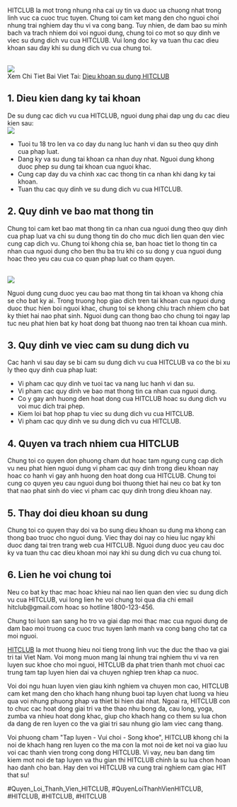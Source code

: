 <p>HITCLUB la mot trong nhung nha cai uy tin va duoc ua chuong nhat trong linh vuc ca cuoc truc tuyen. Chung toi cam ket mang den cho nguoi choi nhung trai nghiem day thu vi va cong bang. Tuy nhien, de dam bao su minh bach va trach nhiem doi voi nguoi dung, chung toi co mot so quy dinh ve viec su dung dich vu cua HITCLUB. Vui long doc ky va tuan thu cac dieu khoan sau day khi su dung dich vu cua chung toi.</p><br><img src="https://hitclub.academy/wp-content/uploads/2025/01/logo-hitclub-academy-1.webp"></br>
Xem Chi Tiet Bai Viet Tai: <a href="https://hitclub.academy/dieu-khoan-su-dung-hitclub/">Dieu khoan su dung HITCLUB</a><h2>1. Dieu kien dang ky tai khoan</h2><p>De su dung cac dich vu cua HITCLUB, nguoi dung phai dap ung du cac dieu kien sau:<br><img src="https://hitclub.academy/wp-content/uploads/2025/02/dieu-khoan-su-dung-lien-quan-den-tai-khoan-va-bao-mat.webp"></br><ul>
<li>Tuoi tu 18 tro len va co day du nang luc hanh vi dan su theo quy dinh cua phap luat.</li>
<li>Dang ky va su dung tai khoan ca nhan duy nhat. Nguoi dung khong duoc phep su dung tai khoan cua nguoi khac.</li>
<li>Cung cap day du va chinh xac cac thong tin ca nhan khi dang ky tai khoan.</li>
<li>Tuan thu cac quy dinh ve su dung dich vu cua HITCLUB.</li>
</ul><h2>2. Quy dinh ve bao mat thong tin</h2><p>Chung toi cam ket bao mat thong tin ca nhan cua nguoi dung theo quy dinh cua phap luat va chi su dung thong tin do cho muc dich lien quan den viec cung cap dich vu. Chung toi khong chia se, ban hoac tiet lo thong tin ca nhan cua nguoi dung cho ben thu ba tru khi co su dong y cua nguoi dung hoac theo yeu cau cua co quan phap luat co tham quyen.</p><br><img src="https://hitclub.academy/wp-content/uploads/2025/02/hitclub-quy-dinh-xu-ly-neu-vi-pham.webp"></br><p>Nguoi dung cung duoc yeu cau bao mat thong tin tai khoan va khong chia se cho bat ky ai. Trong truong hop giao dich tren tai khoan cua nguoi dung duoc thuc hien boi nguoi khac, chung toi se khong chiu trach nhiem cho bat ky thiet hai nao phat sinh. Nguoi dung can thong bao cho chung toi ngay lap tuc neu phat hien bat ky hoat dong bat thuong nao tren tai khoan cua minh.<h2>3. Quy dinh ve viec cam su dung dich vu</h2><p>Cac hanh vi sau day se bi cam su dung dich vu cua HITCLUB va co the bi xu ly theo quy dinh cua phap luat:</p><ul>
<li>Vi pham cac quy dinh ve tuoi tac va nang luc hanh vi dan su.</li>
<li>Vi pham cac quy dinh ve bao mat thong tin ca nhan cua nguoi dung.</li>
<li>Co y gay anh huong den hoat dong cua HITCLUB hoac su dung dich vu voi muc dich trai phep.</li>
<li>Kiem loi bat hop phap tu viec su dung dich vu cua HITCLUB.</li>
<li>Vi pham cac quy dinh ve su dung dich vu cua HITCLUB.</li>
</ul><h2>4. Quyen va trach nhiem cua HITCLUB</h2><p>Chung toi co quyen don phuong cham dut hoac tam ngung cung cap dich vu neu phat hien nguoi dung vi pham cac quy dinh trong dieu khoan nay hoac co hanh vi gay anh huong den hoat dong cua HITCLUB. Chung toi cung co quyen yeu cau nguoi dung boi thuong thiet hai neu co bat ky ton that nao phat sinh do viec vi pham cac quy dinh trong dieu khoan nay.<h2>5. Thay doi dieu khoan su dung</h2><p>Chung toi co quyen thay doi va bo sung dieu khoan su dung ma khong can thong bao truoc cho nguoi dung. Viec thay doi nay co hieu luc ngay khi duoc dang tai tren trang web cua HITCLUB. Nguoi dung duoc yeu cau doc ky va tuan thu cac dieu khoan moi nay khi su dung dich vu cua chung toi.</p><h2>6. Lien he voi chung toi</h2><p>Neu co bat ky thac mac hoac khieu nai nao lien quan den viec su dung dich vu cua HITCLUB, vui long lien he voi chung toi qua dia chi email hitclub@gmail.com hoac so hotline 1800-123-456.</p><p>Chung toi luon san sang ho tro va giai dap moi thac mac cua nguoi dung de dam bao moi truong ca cuoc truc tuyen lanh manh va cong bang cho tat ca moi nguoi.</p><p><a href="https://hitclub.academy/">HITCLUB</a> la mot thuong hieu noi tieng trong linh vuc the duc the thao va giai tri tai Viet Nam. Voi mong muon mang lai nhung trai nghiem thu vi va ren luyen suc khoe cho moi nguoi, HITCLUB da phat trien thanh mot chuoi cac trung tam tap luyen hien dai va chuyen nghiep tren khap ca nuoc.

Voi doi ngu huan luyen vien giau kinh nghiem va chuyen mon cao, HITCLUB cam ket mang den cho khach hang nhung buoi tap luyen chat luong va hieu qua voi nhung phuong phap va thiet bi hien dai nhat. Ngoai ra, HITCLUB con to chuc cac hoat dong giai tri va the thao nhu bong da, cau long, yoga, zumba va nhieu hoat dong khac, giup cho khach hang co them su lua chon da dang de ren luyen co the va giai tri sau nhung gio lam viec cang thang.

Voi phuong cham "Tap luyen - Vui choi - Song khoe", HITCLUB khong chi la noi de khach hang ren luyen co the ma con la mot noi de ket noi va giao luu voi cac thanh vien trong cong dong HITCLUB. Vi vay, neu ban dang tim kiem mot noi de tap luyen va thu gian thi HITCLUB chinh la su lua chon hoan hao danh cho ban. Hay den voi HITCLUB va cung trai nghiem cam giac HIT that su!</p>
#Quyen_Loi_Thanh_Vien_HITCLUB, #QuyenLoiThanhVienHITCLUB, #HITCLUB, #HITCLUB, #HITCLUB
